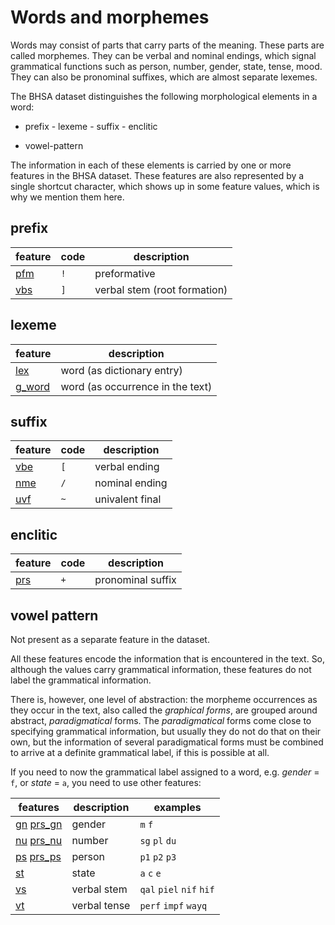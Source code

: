 # Words and morphemes

Words may consist of parts that carry parts of the meaning. These parts are called morphemes.
They can be verbal and nominal endings, which signal grammatical functions such as person, number, gender, state, tense, mood.
They can also be pronominal suffixes, which are almost separate lexemes.

The BHSA dataset distinguishes the following morphological elements in a word:

* prefix - lexeme - suffix - enclitic

* vowel-pattern

The information in each of these elements is carried by one or more features in the BHSA dataset.
These features are also represented by a single shortcut character, which shows up in some feature values, which is why we mention them here.

## prefix

feature|code|description
---|---|---
[pfm](features/pfm.md) | `!` | preformative
[vbs](features/vbs.md) | `]` | verbal stem (root formation)

## lexeme

feature|description
---|---
[lex](features/lex.md) |             word (as dictionary entry)
[g_word](features/g_word.md) |       word (as occurrence in the text)

## suffix

feature|code|description
---|---|---
[vbe](features/vbe.md) | `[` | verbal ending
[nme](features/nme.md) | `/` | nominal ending
[uvf](features/uvf.md) | `~` | univalent final

## enclitic

feature|code|description
---|---|---
[prs](features/prs.md) | `+` | pronominal suffix

## vowel pattern
Not present as a separate feature in the dataset.

All these features encode the information that is encountered in the text.
So, although the values carry grammatical information, these features do not label the grammatical information. 

There is, however, one level of abstraction: 
the morpheme occurrences as they occur in the text, also called the *graphical forms*,
are grouped around abstract, *paradigmatical* forms. 
The *paradigmatical* forms come close to specifying grammatical information,
but usually they do not do that on their own,
but the information of several paradigmatical forms must be combined
to arrive at a definite grammatical label, if this is possible at all.

If you need to now the grammatical label assigned to a word, e.g. *gender* = `f`,
or *state* = `a`, you need to use other features:

features|description|examples
---|---|---
[gn](features/gn.md) [prs_gn](features/prs_gn.md) |  gender       | `m` `f`
[nu](features/nu.md) [prs_nu](features/prs_nu.md) |  number       | `sg` `pl` `du`
[ps](features/ps.md) [prs_ps](features/prs_ps.md) |  person       | `p1` `p2` `p3`
[st](features/st.md) |  state        | `a` `c` `e`
[vs](features/vs.md) |  verbal stem  | `qal` `piel` `nif` `hif`
[vt](features/vt.md) |  verbal tense | `perf` `impf` `wayq`
